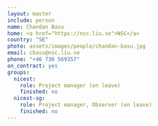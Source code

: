 ```yaml
---
layout: master
include: person
name: Chandan Basu
home: <a href="https://nsc.liu.se">NSC</a>
country: "SE"
photo: assets/images/people/chandan-basu.jpg
email: cbasu@nsc.liu.se
phone: "+46 736 569357"
on_contract: yes
groups:
  nicest:
    role: Project manager (on leave)
    finished: no
  nicest-sg:
    role: Project manager, Observer (on leave)
    finished: no
---
```

